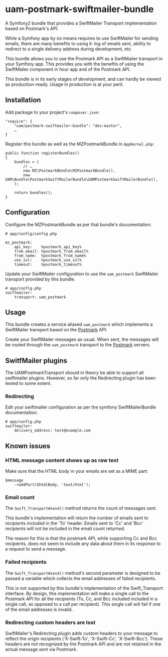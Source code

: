 uam-postmark-swiftmailer-bundle
===================

A Symfony2 bundle that provides a SwiftMailer Transport implementation based on Postmark's API.

While a Symfony app by no means requires to use SwiftMailer for sending emails, there are many benefits to using it: log of emails sent, ability to redirect to a single delivery address during development, etc.

This bundle allows you to use the Postmark API as a SwiftMailer transport in your Symfony app. This provides you with the benefits of using the SwiftMailer component in hour app and of the Postmark API.

This bundle is in its early stages of development, and can hardly be viewed as production-ready. Usage in production is at your peril.

Installation
------------
Add package to your project's `composer.json`:

```
"require": {
	"uam/postmark-swiftmailer-bundle": "dev-master",
	…
}
```

Register this bundle as well as the  MZPostmarkBundle in `AppKernel.php`:

``` 
public function registerBundles()
{
	bundles = (
		// …
		new MZ\PostmarkBUndle\MZPostmarkBundle(),
		new UAM\Bundle\PostmarkSwiftMailerBundle\UAMPostmarkSwiftMailerBundle(),
	);
	
	return bundles();
}

```

Configuration
-------------
Configure the MZPostmarkBundle as per that bundle's documentation:

```
# app/config/config.php

mz_postmark:
    api_key:    %postmark_api_key%
    from_email: %postmark_from_email%
    from_name:  %postmark_from_name%
    use_ssl:    %postmark_use_ssl%
    timeout:    %postmark_timeout%
```

Update your SwiftMailer configuration to use the `uam_postmark` SwiftMailer transport provided by this bundle.

```
# app/config.php
swiftmailer:
	transport: uam_postmark
```

Usage
-----

This bundle creates a service aliased `uam_postmark` which implements a SwiftMailer transport based on the [Postmark](https://postmarkapp.com/) API.

Create your SwiftMailer messages as usual. When sent, the messages will be routed through the `uam_postmark` transport to the [Postmark](https://postmarkapp.com/) servers.

SwitfMailer plugins
-------------------

The UAMPostmarkTransport should in theory be able to support all swiftmailer plugins. However, so far only the Redirecting plugin has been tested to some extent.

### Redirecting

Edit your swiftmailer configuration as per the symfony SwiftMailerBundle documentation:

```
# app/config.php
swiftmailer:
	delivery_address: test@example.com
```

Known issues
------------

### HTML message content shows up as raw text

Make sure that the HTML body in your emails are set as a MIME part:

```
$message
    ->addPart($htmlBody, 'text/html');
```

### Email count

The `Swift_Transport#send()` method returns the count of messages sent. 

This bundle's implementation will return the number of emails sent to recipients included in the 'To' header. Emails sent to 'Cc' and 'Bcc' recipients will not be included in the email count returned.

The reason for this is that the postmark API, while supporting Cc and Bcc recipients, does not seem to include any data about them in its response to a request to send a message. 

 
### Failed recipients

The `Swift_Transport#send()` method's second parameter is designed to be passed a variable which collects the email addresses of failed recipients.

This is not supported by this bundle's implementation of the Swift_Transport interface. By design, this implementation will make a single call to the Postmark API for all the recipients (To, Cc, and Bcc included included in a single call, as opposed to a call per recipient). This single call will fail if one of the email addresses is invalid. 

### Redirecting custom headers are lost

SwiftMailer's Redirecting plugin adds custom headers to your message to reflect the origin recipients ('X-Swift-To', 'X-Swift-Cc', 'X-Swift-Bcc'). These headers are not recognized by the Postmark API and are not retained in the actual message sent via Postmark.